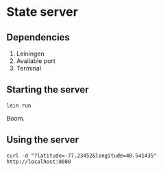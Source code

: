 # State server

## Dependencies
1. Leiningen
2. Available port
3. Terminal

## Starting the server
```
lein run
```

Boom.

## Using the server
```
curl -d "?latitude=-77.23452&longitude=40.541435" http://localhost:8080
```
